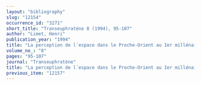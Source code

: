 ```yaml
---
layout: "bibliography"
slug: "12154"
occurrence_id: "3271"
short_title: "Transeuphratène 8 (1994), 95-107"
author: "Limet, Henri"
publication_year: "1994"
title: "La perception de l´espace dans le Proche-Orient au Ier millénaire av. J.-C."
volume_no_: "8"
pages: "95-107"
journal: "Transeuphratène"
title: "La perception de l´espace dans le Proche-Orient au Ier millénaire av. J.-C."
previous_item: "12157"
---
```

